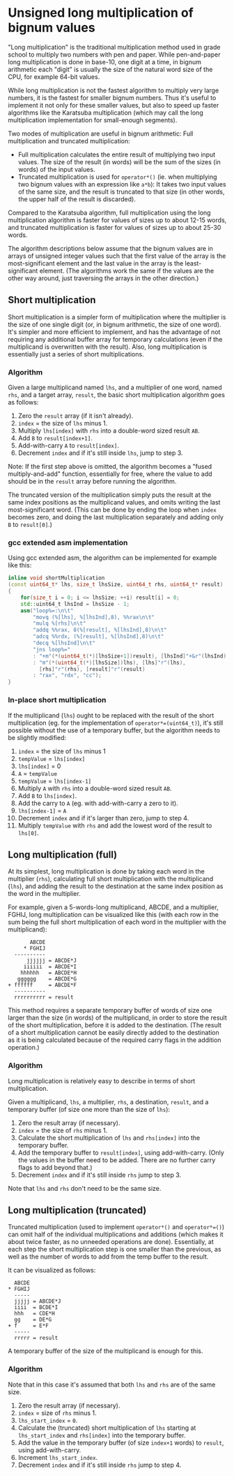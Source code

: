 # Unsigned long multiplication of bignum values

"Long multiplication" is the traditional multiplication method used in grade school to multiply
two numbers with pen and paper. While pen-and-paper long multiplication is done in base-10,
one digit at a time, in bignum arithmetic each "digit" is usually the size of the natural word
size of the CPU, for example 64-bit values.

While long multiplication is not the fastest algorithm to multiply very large numbers, it is
the fastest for smaller bignum numbers. Thus it's useful to implement it not only for these
smaller values, but also to speed up faster algorithms like the Karatsuba multiplication
(which may call the long multiplication implementation for small-enough segments).

Two modes of multiplication are useful in bignum arithmetic: Full multiplication and
truncated multiplication:

* Full multiplication calculates the entire result of multiplying two input values. The size
of the result (in words) will be the sum of the sizes (in words) of the input values.
* Truncated multiplication is used for `operator*()` (ie. when multiplying two bignum values
with an expression like `a*b`): It takes two input values of the same size, and the result
is truncated to that size (in other words, the upper half of the result is discarded).

Compared to the Karatsuba algorithm, full multiplication using the long multiplication
algorithm is faster for values of sizes up to about 12-15 words, and truncated multiplication
is faster for values of sizes up to about 25-30 words.

The algorithm descriptions below assume that the bignum values are in arrays of unsigned
integer values such that the first value of the array is the most-significant element and
the last value in the array is the least-significant element. (The algorithms work the
same if the values are the other way around, just traversing the arrays in the other
direction.)

## Short multiplication

Short multiplication is a simpler form of multiplication where the multiplier is the size of
one single digit (or, in bignum arithmetic, the size of one word). It's simpler and more
efficient to implement, and has the advantage of not requiring any additional buffer array
for temporary calculations (even if the multiplicand is overwritten with the result). Also,
long multiplication is essentially just a series of short multiplications.

### Algorithm

Given a large multiplicand named `lhs`, and a multiplier of one word, named `rhs`, and a target
array, `result`, the basic short multiplication algorithm goes as follows:

1. Zero the `result` array (if it isn't already).
2. `index` = the size of `lhs` minus 1.
3. Multiply `lhs[index]` with `rhs` into a double-word sized result `AB`.
4. Add `B` to `result[index+1]`.
5. Add-with-carry `A` to `result[index]`.
6. Decrement `index` and if it's still inside `lhs`, jump to step 3.

Note: If the first step above is omitted, the algorithm becomes a "fused multiply-and-add"
function, essentially for free, where the value to add should be in the `result` array before
running the algorithm.

The truncated version of the multiplication simply puts the result at the same index positions
as the multiplicand values, and omits writing the last most-significant word. (This can be done
by ending the loop when `index` becomes zero, and doing the last multiplication separately and
adding only `B` to `result[0]`.)

### gcc extended asm implementation

Using gcc extended asm, the algorithm can be implemented for example like this:

```c++
inline void shortMultiplication
(const uint64_t* lhs, size_t lhsSize, uint64_t rhs, uint64_t* result)
{
    for(size_t i = 0; i <= lhsSize; ++i) result[i] = 0;
    std::uint64_t lhsInd = lhsSize - 1;
    asm("loop%=:\n\t"
        "movq (%[lhs], %[lhsInd],8), %%rax\n\t"
        "mulq %[rhs]\n\t"
        "addq %%rax, 8(%[result], %[lhsInd],8)\n\t"
        "adcq %%rdx, (%[result], %[lhsInd],8)\n\t"
        "decq %[lhsInd]\n\t"
        "jns loop%="
        : "+m"(*(uint64_t(*)[lhsSize+1])result), [lhsInd]"+&r"(lhsInd)
        : "m"(*(uint64_t(*)[lhsSize])lhs), [lhs]"r"(lhs),
          [rhs]"r"(rhs), [result]"r"(result)
        : "rax", "rdx", "cc");
}
```

### In-place short multiplication

If the multiplicand (`lhs`) ought to be replaced with the result of the short multiplication
(eg. for the implementation of `operator*=(uint64_t)`), it's still possible without the use
of a temporary buffer, but the algorithm needs to be slightly modified:

1. `index` = the size of `lhs` minus 1
2. `tempValue` = `lhs[index]`
3. `lhs[index]` = 0
4. `A` = `tempValue`
5. `tempValue` = `lhs[index-1]`
6. Multiply `A` with `rhs` into a double-word sized result `AB`.
7. Add `B` to `lhs[index]`.
8. Add the carry to `A` (eg. with add-with-carry a zero to it).
9. `lhs[index-1]` = `A`
10. Decrement `index` and if it's larger than zero, jump to step 4.
11. Multiply `tempValue` with `rhs` and add the lowest word of the result to `lhs[0]`.

## Long multiplication (full)

At its simplest, long multiplication is done by taking each word in the multiplier (`rhs`),
calculating full short multiplication with the multiplicand (`lhs`), and adding the result
to the destination at the same index position as the word in the multiplier.

For example, given a 5-words-long multiplicand, ABCDE, and a multiplier, FGHIJ, long
multiplication can be visualized like this (with each row in the sum being the full
short multiplication of each word in the multiplier with the multiplicand):

```
       ABCDE
     * FGHIJ
  ----------
      jjjjjj = ABCDE*J
     iiiiii  = ABCDE*I
    hhhhhh   = ABCDE*H
   gggggg    = ABCDE*G
+ ffffff     = ABCDE*F
  ----------
  rrrrrrrrrr = result
```

This method requires a separate temporary buffer of words of size one larger than the size
(in words) of the multiplicand, in order to store the result of the short multiplication,
before it is added to the destination. (The result of a short multiplication cannot be
easily directly added to the destination as it is being calculated because of the required
carry flags in the addition operation.)

### Algorithm

Long multiplication is relatively easy to describe in terms of short multiplication.

Given a multiplicand, `lhs`, a multiplier, `rhs`, a destination, `result`, and a temporary
buffer (of size one more than the size of `lhs`):

1. Zero the result array (if necessary).
2. `index` = the size of `rhs` minus 1.
3. Calculate the short multiplication of `lhs` and `rhs[index]` into the temporary buffer.
4. Add the temporary buffer to `result[index]`, using add-with-carry. (Only the values in the buffer need to be added. There are no further carry flags to add beyond that.)
5. Decrement `index` and if it's still inside `rhs` jump to step 3.

Note that `lhs` and `rhs` don't need to be the same size.

## Long multiplication (truncated)

Truncated multiplication (used to implement `operator*()` and `operator*=()`) can omit half
of the individual multiplications and additions (which makes it about twice faster, as no
unneeded operations are done). Essentially, at each step the short multiplication step is one
smaller than the previous, as well as the number of words to add from the temp buffer to the
result.

It can be visualized as follows:

```
  ABCDE
* FGHIJ
  -----
  jjjjj = ABCDE*J
  iiii  = BCDE*I
  hhh   = CDE*H
  gg    = DE*G
+ f     = E*F
  -----
  rrrrr = result
```

A temporary buffer of the size of the multiplicand is enough for this.

### Algorithm

Note that in this case it's assumed that both `lhs` and `rhs` are of the same size.

1. Zero the result array (if necessary).
2. `index` = size of `rhs` minus 1.
3. `lhs_start_index` = `0`.
4. Calculate the (truncated) short multiplication of `lhs` starting at `lhs_start_index` and `rhs[index]` into the temporary buffer.
5. Add the value in the temporary buffer (of size `index+1` words) to `result`, using add-with-carry.
6. Increment `lhs_start_index`.
7. Decrement `index` and if it's still inside `rhs` jump to step 4.
